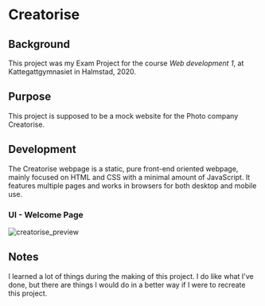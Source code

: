 # Creatorise

## Background

This project was my Exam Project for the course *Web development 1*, at Kattegattgymnasiet in Halmstad, 2020.


## Purpose

This project is supposed to be a mock website for the Photo company Creatorise.

## Development

The Creatorise webpage is a static, pure front-end oriented webpage, mainly focused on HTML and CSS with a minimal amount of JavaScript.
It features multiple pages and works in browsers for both desktop and mobile use.


### UI - Welcome Page

![creatorise_preview](https://user-images.githubusercontent.com/63596133/190146182-b6836fa1-dc22-47c2-8266-477c8e15291c.jpg)


## Notes

I learned a lot of things during the making of this project. I do like what I've done, but there are things I would do in a better way if I were to recreate this project.
